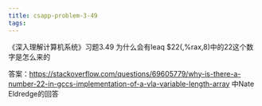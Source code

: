 ```yaml
---
title: csapp-problem-3-49
tags:
---
```


《深入理解计算机系统》习题3.49
为什么会有leaq $22(,%rax,8)中的22这个数字是怎么来的

答案：https://stackoverflow.com/questions/69605779/why-is-there-a-number-22-in-gccs-implementation-of-a-vla-variable-length-array 中Nate Eldredge的回答